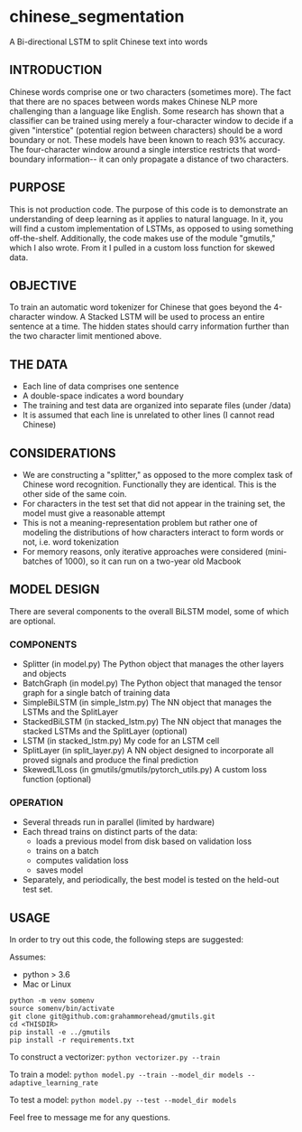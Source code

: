 # chinese_segmentation
A Bi-directional LSTM to split Chinese text into words 

## INTRODUCTION
Chinese words comprise one or two characters (sometimes more). The fact that there are no spaces between words makes Chinese NLP more challenging than a language like English. Some research has shown that a classifier can be trained using merely a four-character window to decide if a given "interstice" (potential region between characters) should be a word boundary or not. These models have been known to reach 93% accuracy. The four-character window around a single interstice restricts that word-boundary information-- it can only propagate a distance of two characters.

## PURPOSE
This is not production code. The purpose of this code is to demonstrate an understanding of deep learning as it applies to natural language. In it, you will find a custom implementation of LSTMs, as opposed to using something off-the-shelf. Additionally, the code makes use of the module "gmutils," which I also wrote. From it I pulled in a custom loss function for skewed data.

## OBJECTIVE
To train an automatic word tokenizer for Chinese that goes beyond the 4-character window. A Stacked LSTM will be used to process an entire sentence at a time. The hidden states should carry information further than the two character limit mentioned above.

## THE DATA
- Each line of data comprises one sentence
- A double-space indicates a word boundary
- The training and test data are organized into separate files (under /data)
- It is assumed that each line is unrelated to other lines (I cannot read Chinese)

## CONSIDERATIONS
- We are constructing a "splitter," as opposed to the more complex task of Chinese word recognition. Functionally they are identical. This is the other side of the same coin.
- For characters in the test set that did not appear in the training set, the model must give a reasonable attempt
- This is not a meaning-representation problem but rather one of modeling the distributions of how characters interact to form words or not, i.e. word tokenization
- For memory reasons, only iterative approaches were considered (mini-batches of 1000), so it can run on a two-year old Macbook

## MODEL DESIGN
There are several components to the overall BiLSTM model, some of which are optional. 

### COMPONENTS
- Splitter (in model.py) The Python object that manages the other layers and objects
- BatchGraph (in model.py) The Python object that managed the tensor graph for a single batch of training data
- SimpleBiLSTM (in simple_lstm.py) The NN object that manages the LSTMs and the SplitLayer
- StackedBiLSTM (in stacked_lstm.py) The NN object that manages the stacked LSTMs and the SplitLayer (optional)
- LSTM (in stacked_lstm.py) My code for an LSTM cell
- SplitLayer (in split_layer.py) A NN object designed to incorporate all proved signals and
produce the final prediction
- SkewedL1Loss (in gmutils/gmutils/pytorch_utils.py) A custom loss function (optional)

### OPERATION
- Several threads run in parallel (limited by hardware)
- Each thread trains on distinct parts of the data:
  - loads a previous model from disk based on validation loss
  - trains on a batch
  - computes validation loss
  - saves model
- Separately, and periodically, the best model is tested on the held-out test set.

## USAGE

In order to try out this code, the following steps are suggested:

Assumes:
 - python > 3.6
 - Mac or Linux
```
python -m venv somenv
source somenv/bin/activate
git clone git@github.com:grahammorehead/gmutils.git
cd <THISDIR>
pip install -e ../gmutils
pip install -r requirements.txt
```

To construct a vectorizer:
`python vectorizer.py --train`


To train a model:
`python model.py --train --model_dir models --adaptive_learning_rate`


To test a model:
`python model.py --test --model_dir models`


Feel free to message me for any questions.
